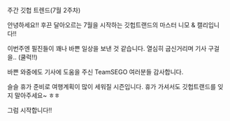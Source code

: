 주간 깃헙 트렌드(7월 2주차)

안녕하세요!! 후끈 달아오르는 7월을 시작하는 깃헙트랜드의 마스터 니모 & 캘리입니다!!

이번주엔 필진들이 꽤나 바쁜 일상을 보낸 것 같습니다. 열심히 굽신거리며 기사 구걸을.. (쿨럭!!)

바쁜 와중에도 기사에 도움을 주신 TeamSEGO 여러분들 감사합니다.

슬슬 휴가 준비로 여행계획이 많이 세워질 시즌입니다. 휴가 가셔서도 깃헙트랜드를 잊지 말아주세요~ ㅎㅎ

그럼 시작합니다!!
